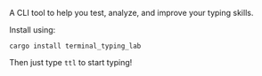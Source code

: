 A CLI tool to help you test, analyze, and improve your typing skills.

Install using:
```
cargo install terminal_typing_lab
```

Then just type `ttl` to start typing!
